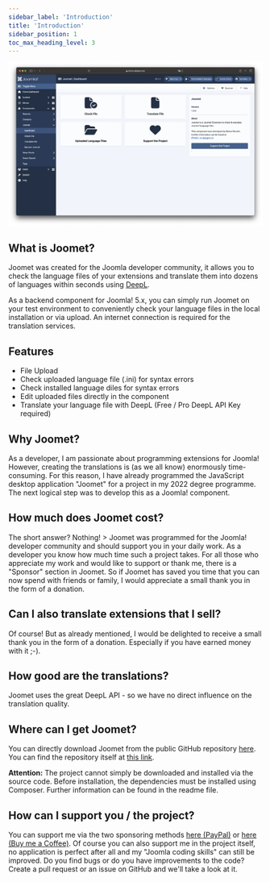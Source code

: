 ```yaml
---
sidebar_label: 'Introduction'
title: 'Introduction'
sidebar_position: 1
toc_max_heading_level: 3
---
```


![Joomet Dashboard](./_assets/dashboard.png)

## What is Joomet?

Joomet was created for the Joomla developer community, it allows you to check the language files of your extensions 
and translate them into dozens of languages within seconds using [DeepL](https://www.deepl.com).

As a backend component for Joomla! 5.x, you can simply run Joomet on your test environment to conveniently check your 
language files in the local installation or via upload. An internet connection is required for the translation services.

## Features

- File Upload
- Check uploaded language file (.ini) for syntax errors
- Check installed language diles for syntax errors
- Edit uploaded files directly in the component
- Translate your language file with DeepL (Free / Pro DeepL API Key required)

## Why Joomet?

As a developer, I am passionate about programming extensions for Joomla! However, creating the translations is 
(as we all know) enormously time-consuming. For this reason, I have already programmed the JavaScript desktop 
application "Joomet" for a project in my 2022 degree programme. The next logical step was to develop this as a 
Joomla! component.


## How much does Joomet cost?

The short answer? Nothing! > Joomet was programmed for the Joomla! developer community and should support you in your 
daily work. As a developer you know how much time such a project takes. For all those who appreciate my work and would 
like to support or thank me, there is a "Sponsor" section in Joomet. So if Joomet has saved you time that you can now 
spend with friends or family, I would appreciate a small thank you in the form of a donation.

## Can I also translate extensions that I sell?

Of course! But as already mentioned, I would be delighted to receive a small thank you in the form of a donation. 
Especially if you have earned money with it ;-).

## How good are the translations?

Joomet uses the great DeepL API - so we have no direct influence on the translation quality.

## Where can I get Joomet?

You can directly download Joomet from the public GitHub repository [here](https://github.com/marcorensch/com_joomet/releases). 
You can find the repository itself at [this link](https://github.com/marcorensch/com_joomet).

**Attention:** The project cannot simply be downloaded and installed via the source code. 
Before installation, the dependencies must be installed using Composer. Further information can be found in the readme 
file.

## How can I support you / the project?

You can support me via the two sponsoring methods [here (PayPal)](https://www.paypal.com/ncp/payment/QDZ3XA9V2SDHW) or 
[here (Buy me a Coffee)](https://buymeacoffee.com/nxdesigns). Of course you can also support me in the project itself, 
no application is perfect after all and my "Joomla coding skills" can still be improved. Do you find bugs or do you have 
improvements to the code? Create a pull request or an issue on GitHub and we'll take a look at it.
